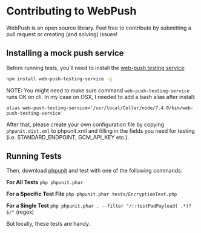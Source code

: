# Contributing to WebPush
WebPush is an open source library.
Feel free to contribute by submitting a pull request or creating (and solving) issues!

## Installing a mock push service

Before running tests, you'll need to install the [web-push testing service](https://www.npmjs.com/package/web-push-testing-service):

```bash
npm install web-push-testing-service -g
```

NOTE: You might need to make sure command `web-push-testing-service` runs OK on cli. In my case on OSX, I needed to add a bash alias after install:

```~/.bash_profile
alias web-push-testing-service='/usr/local/Cellar/node/7.4.0/bin/web-push-testing-service'
```

After that, please create your own configuration file by copying
`phpunit.dist.xml` to phpunit.xml and filling in the fields you need for
testing (i.e. STANDARD_ENDPOINT, GCM_API_KEY etc.).

## Running Tests

Then, download [phpunit](https://phpunit.de/) and test with one of the following commands:

**For All Tests**
    `php phpunit.phar`

**For a Specific Test File**
    `php phpunit.phar tests/EncryptionTest.php`

**For a Single Test**
    `php phpunit.phar . --filter "/::testPadPayload( .*)?$/"` (regex)

But locally, these tests are handy.
